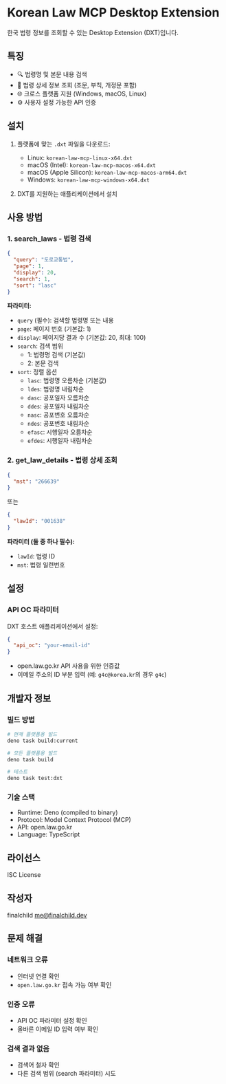 # Korean Law MCP Desktop Extension

한국 법령 정보를 조회할 수 있는 Desktop Extension (DXT)입니다.

## 특징

- 🔍 법령명 및 본문 내용 검색
- 📄 법령 상세 정보 조회 (조문, 부칙, 개정문 포함)
- 🌐 크로스 플랫폼 지원 (Windows, macOS, Linux)
- ⚙️ 사용자 설정 가능한 API 인증

## 설치

1. 플랫폼에 맞는 `.dxt` 파일을 다운로드:
   - Linux: `korean-law-mcp-linux-x64.dxt`
   - macOS (Intel): `korean-law-mcp-macos-x64.dxt`
   - macOS (Apple Silicon): `korean-law-mcp-macos-arm64.dxt`
   - Windows: `korean-law-mcp-windows-x64.dxt`

2. DXT를 지원하는 애플리케이션에서 설치

## 사용 방법

### 1. search_laws - 법령 검색

```json
{
  "query": "도로교통법",
  "page": 1,
  "display": 20,
  "search": 1,
  "sort": "lasc"
}
```

**파라미터:**
- `query` (필수): 검색할 법령명 또는 내용
- `page`: 페이지 번호 (기본값: 1)
- `display`: 페이지당 결과 수 (기본값: 20, 최대: 100)
- `search`: 검색 범위
  - 1: 법령명 검색 (기본값)
  - 2: 본문 검색
- `sort`: 정렬 옵션
  - `lasc`: 법령명 오름차순 (기본값)
  - `ldes`: 법령명 내림차순
  - `dasc`: 공포일자 오름차순
  - `ddes`: 공포일자 내림차순
  - `nasc`: 공포번호 오름차순
  - `ndes`: 공포번호 내림차순
  - `efasc`: 시행일자 오름차순
  - `efdes`: 시행일자 내림차순

### 2. get_law_details - 법령 상세 조회

```json
{
  "mst": "266639"
}
```

또는

```json
{
  "lawId": "001638"
}
```

**파라미터 (둘 중 하나 필수):**
- `lawId`: 법령 ID
- `mst`: 법령 일련번호

## 설정

### API OC 파라미터

DXT 호스트 애플리케이션에서 설정:

```json
{
  "api_oc": "your-email-id"
}
```

- open.law.go.kr API 사용을 위한 인증값
- 이메일 주소의 ID 부분 입력 (예: `g4c@korea.kr`의 경우 `g4c`)

## 개발자 정보

### 빌드 방법

```bash
# 현재 플랫폼용 빌드
deno task build:current

# 모든 플랫폼용 빌드
deno task build

# 테스트
deno task test:dxt
```

### 기술 스택

- Runtime: Deno (compiled to binary)
- Protocol: Model Context Protocol (MCP)
- API: open.law.go.kr
- Language: TypeScript

## 라이선스

ISC License

## 작성자

finalchild <me@finalchild.dev>

## 문제 해결

### 네트워크 오류
- 인터넷 연결 확인
- `open.law.go.kr` 접속 가능 여부 확인

### 인증 오류
- API OC 파라미터 설정 확인
- 올바른 이메일 ID 입력 여부 확인

### 검색 결과 없음
- 검색어 철자 확인
- 다른 검색 범위 (search 파라미터) 시도

